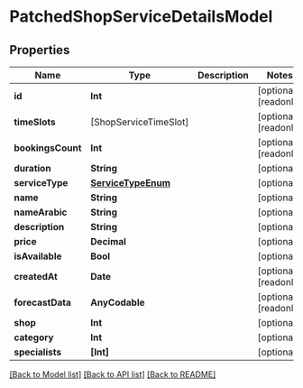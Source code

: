 # PatchedShopServiceDetailsModel

## Properties
Name | Type | Description | Notes
------------ | ------------- | ------------- | -------------
**id** | **Int** |  | [optional] [readonly] 
**timeSlots** | [ShopServiceTimeSlot] |  | [optional] [readonly] 
**bookingsCount** | **Int** |  | [optional] [readonly] 
**duration** | **String** |  | [optional] 
**serviceType** | [**ServiceTypeEnum**](ServiceTypeEnum.md) |  | [optional] 
**name** | **String** |  | [optional] 
**nameArabic** | **String** |  | [optional] 
**description** | **String** |  | [optional] 
**price** | **Decimal** |  | [optional] 
**isAvailable** | **Bool** |  | [optional] 
**createdAt** | **Date** |  | [optional] [readonly] 
**forecastData** | **AnyCodable** |  | [optional] [readonly] 
**shop** | **Int** |  | [optional] 
**category** | **Int** |  | [optional] 
**specialists** | **[Int]** |  | [optional] 

[[Back to Model list]](../README.md#documentation-for-models) [[Back to API list]](../README.md#documentation-for-api-endpoints) [[Back to README]](../README.md)



